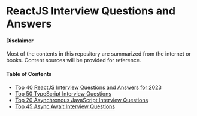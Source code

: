# ReactJS Interview Questions and Answers

#### Disclaimer

Most of the contents in this repository are summarized from the internet or
books. Content sources will be provided for reference.

#### Table of Contents

- [Top 40 ReactJS Interview Questions and Answers for 2023](/frontend/Top%2040%20ReactJS%20Interview%20Questions/README.md#top-40-reactJS-interview-questions)
- [Top 50 TypeScript Interview Questions](/frontend/Top%2050%20TypeScript%20Interview%20Questions/README.md#top-50-typescript-interview-questions)
- [Top 20 Asynchronous JavaScript Interview Questions](/frontend/Top%2020%20Asynchronous%20JavaScript%20Interview%20Questions/README.md#top-20-asynchronous-javascript-interview-questions)
- [Top 45 Async Await Interview Questions](/frontend/Top%2045%20Async%20Await%20Interview%20Questions/README.md#top-45-async-await-interview-questions)
